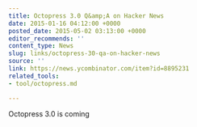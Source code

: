 ```yaml
---
title: Octopress 3.0 Q&amp;A on Hacker News
date: 2015-01-16 04:12:00 +0000
posted_date: 2015-05-02 03:13:00 +0000
editor_recommends: ''
content_type: News
slug: links/octopress-30-qa-on-hacker-news
source: ''
link: https://news.ycombinator.com/item?id=8895231
related_tools:
- tool/octopress.md

---
```

Octopress 3.0 is coming



